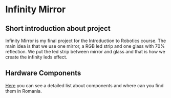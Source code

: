# Infinity Mirror

## Short introduction about project

Infinity Mirror is my final project for the Introduction to Robotics course. The main idea is that we use one mirror, a RGB led strip and one glass with 70% reflection. We put the led strip between mirror and glass and that is how we create the infinity leds effect.

## Hardware Components

[Here](https://docs.google.com/spreadsheets/d/1Htry010sDG5Vxl1XxuDkIDsEU6a6pIBbHVVmY9l-o_E/edit#gid=779150184) you can see a detailed list about components and where can you find them in Romania.
